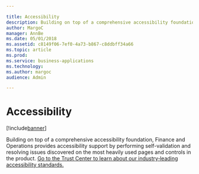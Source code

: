```yaml
---

title: Accessibility
description: Building on top of a comprehensive accessibility foundation, Finance and Operations provides accessibility support by performing self-validation and resolving issues discovered on the most heavily used pages and controls in the product.
author: MargoC
manager: AnnBe
ms.date: 05/01/2018
ms.assetid: c8149f06-7ef0-4a73-b867-c8ddbff34a66
ms.topic: article
ms.prod: 
ms.service: business-applications
ms.technology: 
ms.author: margoc
audience: Admin

---
```

#  Accessibility




[!include[banner](../../includes/banner.md)]

Building on top of a comprehensive accessibility foundation, Finance and
Operations provides accessibility support by performing self-validation and
resolving issues discovered on the most heavily used pages and controls in the
product. [Go to the Trust Center to learn about our industry‑leading
accessibility
standards.](https://www.microsoft.com/en-us/trustcenter/compliance/accessibility)
